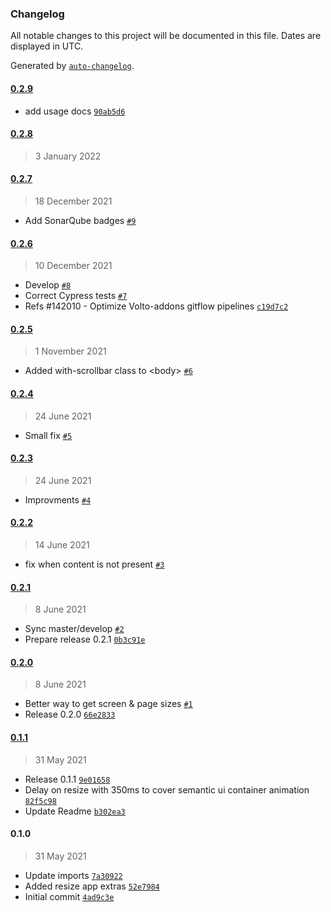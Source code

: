 ### Changelog

All notable changes to this project will be documented in this file. Dates are displayed in UTC.

Generated by [`auto-changelog`](https://github.com/CookPete/auto-changelog).

#### [0.2.9](https://github.com/eea/volto-resize-helper/compare/0.2.8...0.2.9)

- add usage docs [`90ab5d6`](https://github.com/eea/volto-resize-helper/commit/90ab5d686ba7511e3df5e509c8f2e5cb516a8cf8)

#### [0.2.8](https://github.com/eea/volto-resize-helper/compare/0.2.7...0.2.8)

> 3 January 2022


#### [0.2.7](https://github.com/eea/volto-resize-helper/compare/0.2.6...0.2.7)

> 18 December 2021

- Add SonarQube badges [`#9`](https://github.com/eea/volto-resize-helper/pull/9)

#### [0.2.6](https://github.com/eea/volto-resize-helper/compare/0.2.5...0.2.6)

> 10 December 2021

- Develop [`#8`](https://github.com/eea/volto-resize-helper/pull/8)
- Correct Cypress tests [`#7`](https://github.com/eea/volto-resize-helper/pull/7)
- Refs #142010 - Optimize Volto-addons gitflow pipelines [`c19d7c2`](https://github.com/eea/volto-resize-helper/commit/c19d7c2e3ae1bf89b0e492906c60ca3b18118a1b)

#### [0.2.5](https://github.com/eea/volto-resize-helper/compare/0.2.4...0.2.5)

> 1 November 2021

- Added with-scrollbar class to &lt;body&gt; [`#6`](https://github.com/eea/volto-resize-helper/pull/6)

#### [0.2.4](https://github.com/eea/volto-resize-helper/compare/0.2.3...0.2.4)

> 24 June 2021

- Small fix [`#5`](https://github.com/eea/volto-resize-helper/pull/5)

#### [0.2.3](https://github.com/eea/volto-resize-helper/compare/0.2.2...0.2.3)

> 24 June 2021

- Improvments [`#4`](https://github.com/eea/volto-resize-helper/pull/4)

#### [0.2.2](https://github.com/eea/volto-resize-helper/compare/0.2.1...0.2.2)

> 14 June 2021

- fix when content is not present [`#3`](https://github.com/eea/volto-resize-helper/pull/3)

#### [0.2.1](https://github.com/eea/volto-resize-helper/compare/0.2.0...0.2.1)

> 8 June 2021

- Sync master/develop [`#2`](https://github.com/eea/volto-resize-helper/pull/2)
- Prepare release 0.2.1 [`0b3c91e`](https://github.com/eea/volto-resize-helper/commit/0b3c91e2e0b056b8d884f3027c9ba51028ebd7b7)

#### [0.2.0](https://github.com/eea/volto-resize-helper/compare/0.1.1...0.2.0)

> 8 June 2021

- Better way to get screen & page sizes [`#1`](https://github.com/eea/volto-resize-helper/pull/1)
- Release 0.2.0 [`66e2833`](https://github.com/eea/volto-resize-helper/commit/66e2833772b06950603f95ef8e537df91e02285a)

#### [0.1.1](https://github.com/eea/volto-resize-helper/compare/0.1.0...0.1.1)

> 31 May 2021

- Release 0.1.1 [`9e01658`](https://github.com/eea/volto-resize-helper/commit/9e01658d140cba59e478fd8bd55f07f48cdd3729)
- Delay on resize with 350ms to cover semantic ui container animation [`82f5c98`](https://github.com/eea/volto-resize-helper/commit/82f5c98ca8d8e3cc2d84d62786d78e3d5b5adb61)
- Update Readme [`b302ea3`](https://github.com/eea/volto-resize-helper/commit/b302ea334c06858cc8d83cdd638f37f1f53f9cb4)

#### 0.1.0

> 31 May 2021

- Update imports [`7a30922`](https://github.com/eea/volto-resize-helper/commit/7a30922067f4e878d1ab47bb5bd26fded81b806f)
- Added resize app extras [`52e7984`](https://github.com/eea/volto-resize-helper/commit/52e7984a488a67c70ed7a218afb0c22682a72976)
- Initial commit [`4ad9c3e`](https://github.com/eea/volto-resize-helper/commit/4ad9c3e122176c535a777d7acd14b9ab565e964f)
